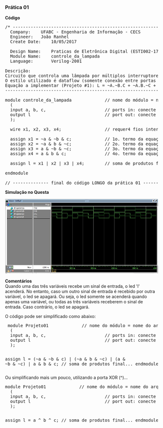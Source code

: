 <h3>Prática 01</h3>

<b>Código</b>
<pre>
/* ----------------------------------------------------------------------------
  Company:    UFABC - Engenharia de Informação - CECS
  Engineer:   João Ranhel  
  Create Date:    10/05/2017 
  
  Design Name:    Praticas de Eletrônica Digital (ESTI002-17)
  Module Name:    controle_da_lampada
  Language:       Verilog-2001
  
Descrição: 
Circuito que controla uma lâmpada por múltiplos interruptores - PROJETO #1 
O estilo utilizado é dataflow (somente conexão entre portas lógicas)
Equação a implementar (Projeto #1): L = ~A.~B.C + ~A.B.~C + A.~B.~C + A.B.C
-----------------------------------------------------------------------------*/

module controle_da_lampada             // nome do módulo = nome do arquivo.v
  (
  input a, b, c,                       // ports in: conecte às chaves sliders
  output l                             // port out: conecte a um LED na placa!
  );
  
  wire x1, x2, x3, x4;                 // requer4 fios intermediários (x1..x4)
  
  assign x1 = ~a & ~b & c;             // 1o. termo da equação
  assign x2 = ~a & b & ~c;             // 2o. termo da equação
  assign x3 = a & ~b & ~c;             // 3o. termo da equação
  assign x4 = a & b & c;               // 4o. termo da equação
  
  assign l = x1 | x2 | x3 | x4;        // soma de produtos final...
    
endmodule
  
// -------------- final do código LONGO da prática 01 --------------------------
</pre>

<b>Simulação no Questa</b>
<p>
<img src="https://github.com/mitoedson/eletronicadigital/blob/Labs/Clipboard02.jpg">
<p>
<b>Comentários</b><br>
Quando uma das três variáveis recebe um sinal de entrada, o led 'l' acenderá. No entanto, caso um outro sinal de entrada é recebido por outra variável, o led se apagará. Ou seja, o led somente se acenderá quando apenas uma variável, ou todas as três variáveis receberem o sinal de entrada. Caso contrário, o led se apagará.
<p>
O código pode ser simplificado como abaixo:
<pre>
 module Projeto01             // nome do módulo = nome do arquivo.v
  (
  input a, b, c,                       // ports in: conecte às chaves sliders
  output l                             // port out: conecte a um LED na placa!
  );
  
  assign l = (~a & ~b & c) | (~a & b & ~c) | (a & ~b & ~c) | a & b & c;        // soma de produtos final...
endmodule 
</pre>
<p>
Ou simplificando mais um pouco, utilizando a porta XOR (^)...
<pre>
module Projeto01             // nome do módulo = nome do arquivo.v
  (
  input a, b, c,                       // ports in: conecte às chaves sliders
  output l                             // port out: conecte a um LED na placa!
  );
  
  assign l = a ^ b ^ c;        // soma de produtos final...
endmodule 
</pre>
